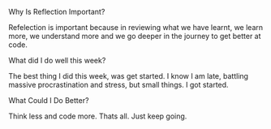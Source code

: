 Why Is Reflection Important?

Refelection is important because in reviewing what we have learnt, we learn more, we understand more and we go deeper in the journey to get better at code.

What did I do well this week?

The best thing I did this week, was get started. I know I am late, battling massive procrastination and stress, but small things. I got started.

What Could I Do Better?

Think less and code more. Thats all. Just keep going.